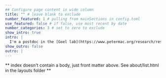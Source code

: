 ```yaml
---
## Configure page content in wide column
title: "" # leave blank to exclude
number_featured: 1 # pulling from mainSections in config.toml
use_featured: false # if false, use most recent by date
number_categories: 3 # set to zero to exclude
show_intro: true
intro: |
  I'm a postdoc in the [Goel lab](https://www.petermac.org/research/research-programs-and-labs/cancer-biology-and-therapeutics-program/shom-goel-lab) based in Peter MacCallum Cancer Centre (Melbourne, Australia).
show_outro: false
outro: |
---
```


** index doesn't contain a body, just front matter above.
See about/list.html in the layouts folder **